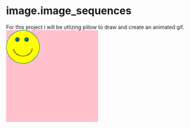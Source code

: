 # image.image_sequences

For this project i will be utlizing pillow to draw and create an animated gif.
![](smileyface.gif)

